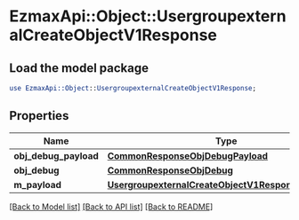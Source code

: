 # EzmaxApi::Object::UsergroupexternalCreateObjectV1Response

## Load the model package
```perl
use EzmaxApi::Object::UsergroupexternalCreateObjectV1Response;
```

## Properties
Name | Type | Description | Notes
------------ | ------------- | ------------- | -------------
**obj_debug_payload** | [**CommonResponseObjDebugPayload**](CommonResponseObjDebugPayload.md) |  | 
**obj_debug** | [**CommonResponseObjDebug**](CommonResponseObjDebug.md) |  | [optional] 
**m_payload** | [**UsergroupexternalCreateObjectV1ResponseMPayload**](UsergroupexternalCreateObjectV1ResponseMPayload.md) |  | 

[[Back to Model list]](../README.md#documentation-for-models) [[Back to API list]](../README.md#documentation-for-api-endpoints) [[Back to README]](../README.md)


